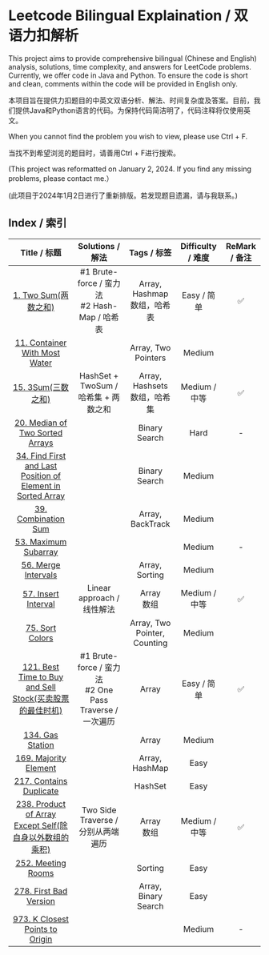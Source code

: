 # Leetcode Bilingual Explaination / 双语力扣解析

This project aims to provide comprehensive bilingual (Chinese and English) analysis, solutions, time complexity, and answers for LeetCode problems. Currently, we offer code in Java and Python. To ensure the code is short and clean, comments within the code will be provided in English only.

本项目旨在提供力扣题目的中英文双语分析、解法、时间复杂度及答案。目前，我们提供Java和Python语言的代码。为保持代码简洁明了，代码注释将仅使用英文。

When you cannot find the problem you wish to view, please use Ctrl + F.

当找不到希望浏览的题目时，请善用Ctrl + F进行搜索。

(This project was reformatted on January 2, 2024. If you find any missing problems, please contact me.）

(此项目于2024年1月2日进行了重新排版。若发现题目遗漏，请与我联系。)

## Index / 索引

|                                                             Title / 标题                                                             |                        Solutions / 解法                        |            Tags / 标签            | Difficulty / 难度 | ReMark / 备注 |
| :-----------------------------------------------------------------------------------------------------------------------------------: | :------------------------------------------------------------: | :-------------------------------: | :---------------: | :-----------: |
|                                            [1. Two Sum(两数之和)](/Solution/0001_Two_Sum.md)                                            |       #1 Brute-force / 蛮力法<br />#2 Hash-Map / 哈希表       | Array, Hashmap<br />数组，哈希表 |    Easy / 简单    |      ✅      |
|                               [11. Container With Most Water](/Solution/0011_Container_With_Most_Water.md)                               |                                                                |        Array, Two Pointers        |      Medium      |              |
|                                               [15. 3Sum(三数之和)](/Solution/0015_3Sum.md)                                               |              HashSet + TwoSum / 哈希集 + 两数之和              | Array, Hashsets<br />数组，哈希集 |   Medium / 中等   |      ✅      |
|                                  [20. Median of Two Sorted Arrays](/Solution/0020_Valid_Parenthesis.md)                                  |                                                                |           Binary Search           |       Hard       |       -       |
| [34. Find First and Last Position of Element in Sorted Array](/Solution/0034_Find_First_and_Last_Position_of_Element_in_Sorted_Array.md) |                                                                |           Binary Search           |      Medium      |              |
|                                         [39. Combination Sum](/Solution/0039_Combination_Sum.md)                                         |                                                                |         Array, BackTrack         |      Medium      |              |
|                                        [53. Maximum Subarray](Solution/0053_Maximum_Subarray.md)                                        |                                                                |                                  |      Medium      |       -       |
|                                         [56. Merge Intervals](/Solution/0056_Merge_Intervals.md)                                         |                                                                |          Array, Sorting          |      Medium      |              |
|                                         [57. Insert Interval](/Solution/0057_Insert_Interval.md)                                         |                   Linear approach / 线性解法                   |          Array<br />数组          |   Medium / 中等   |      ✅      |
|                                             [75. Sort Colors](/Solution/0075_Sort_Colors.md)                                             |                                                                |   Array, Two Pointer, Counting   |      Medium      |              |
|              [121. Best Time to Buy and Sell Stock(买卖股票的最佳时机)](/Solution/0121_Best_Time_to_Buy_and_Sell_Stock.md)              | #1 Brute-force / 蛮力法<br />#2 One Pass Traverse / 一次遍历 |               Array               |    Easy / 简单    |      ✅      |
|                                            [134. Gas Station](/Solution/0134_Gas_Station.md)                                            |                                                                |               Array               |      Medium      |              |
|                                       [169. Majority Element](/Solution/0169_Majority_Element.md)                                       |                                                                |          Array, HashMap          |       Easy       |              |
|                                     [217. Contains Duplicate](/Solution/0217_Contains_Duplicate.md)                                     |                                                                |              HashSet              |       Easy       |              |
|                [238. Product of Array Except Self(除自身以外数组的乘积)](/Solution/0238_Product_of_Array_Except_Self.md)                |               Two Side Traverse / 分别从两端遍历               |          Array<br />数组          |   Medium / 中等   |      ✅      |
|                                          [252. Meeting Rooms](/Solution/0252_Meeting_Rooms.md)                                          |                                                                |              Sorting              |       Easy       |              |
|                                      [278. First Bad Version](/Solution/0278_First_Bad_Version.md)                                      |                                                                |       Array, Binary Search       |       Easy       |              |
|                              [973. K Closest Points to Origin](/Solution/0973_K_Close_Points_To_Origin.md)                              |                                                                |                                  |      Medium      |       -       |
